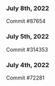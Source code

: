 ### July 8th, 2022

Commit #87654

### July 5th, 2022

Commit #314353


### July 4th, 2022

Commit #72281
